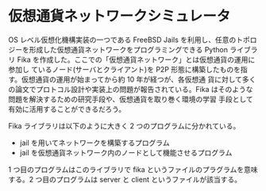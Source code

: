 # 仮想通貨ネットワークシミュレータ
OS レベル仮想化機構実装の一つである FreeBSD Jails を利用し、任意のトポロ ジーを形成した仮想通貨ネットワークをプログラミングできる Python ライブラ リ Fika を作成した。ここでの「仮想通貨ネットワーク」とは仮想通貨の運用に参加し ているノード(サーバとクライアント)を P2P 形態に構築したものを指す。仮想通貨の運用が始まってから約 10 年が経つが、各仮想通 貨に対して多くの論文でプロトコル設計や実装上の問題が報告されている。Fika はそのような問題を解決するための研究手段や、仮想通貨を取り巻く環境の学習 手段として有効に活用することができるだろう。

Fika ライブラリは以下のように大きく 2 つのプログラムに分かれている。
- jail を用いてネットワークを構築するプログラム
- jail を仮想通貨ネットワーク内のノードとして機能させるプログラム

1 つ目のプログラムはこのライブラリで fika というファイルのプラグラムを意味する。2 つ目のプログラムは server と client というファイルが該当する。
